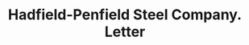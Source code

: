---
doi: 10.7916/D86X0P65
date_other: '1923'
date_other_textual: '1923'
form: correspondence
genre:
- Letters (correspondence)
name:
- Hadfield-Penfield Steel Company
object_in_context_url: https://biggert.cul.columbia.edu/items/view/ave_biggert_01339
subject_hierarchical_geographic:
- Willoughby, Ohio, United States
subject_name:
- Hadfield-Penfield Steel Company
title: Hadfield-Penfield Steel Company. Letter
sort_title: Hadfield-Penfield Steel Company. Letter
call_number: ave_biggert_01339
coordinates:
- 41.645833333333336,-81.40972222222223
pid: ave_biggert_01339
identifiers: ave_biggert_01339
permalink: /biggert/ave_biggert_01339/
layout: iiif-image-page
---